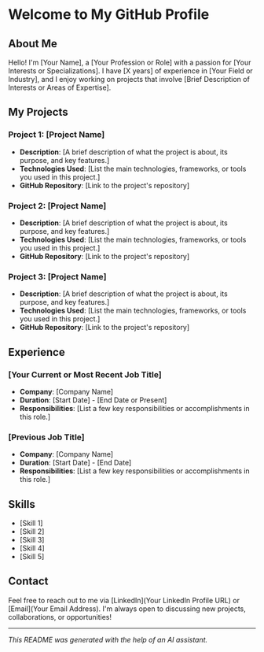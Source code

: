 # Welcome to My GitHub Profile

## About Me

Hello! I'm [Your Name], a [Your Profession or Role] with a passion for [Your Interests or Specializations]. I have [X years] of experience in [Your Field or Industry], and I enjoy working on projects that involve [Brief Description of Interests or Areas of Expertise].

## My Projects

### Project 1: [Project Name]
- **Description**: [A brief description of what the project is about, its purpose, and key features.]
- **Technologies Used**: [List the main technologies, frameworks, or tools you used in this project.]
- **GitHub Repository**: [Link to the project's repository]

### Project 2: [Project Name]
- **Description**: [A brief description of what the project is about, its purpose, and key features.]
- **Technologies Used**: [List the main technologies, frameworks, or tools you used in this project.]
- **GitHub Repository**: [Link to the project's repository]

### Project 3: [Project Name]
- **Description**: [A brief description of what the project is about, its purpose, and key features.]
- **Technologies Used**: [List the main technologies, frameworks, or tools you used in this project.]
- **GitHub Repository**: [Link to the project's repository]

## Experience

### [Your Current or Most Recent Job Title]
- **Company**: [Company Name]
- **Duration**: [Start Date] - [End Date or Present]
- **Responsibilities**: [List a few key responsibilities or accomplishments in this role.]

### [Previous Job Title]
- **Company**: [Company Name]
- **Duration**: [Start Date] - [End Date]
- **Responsibilities**: [List a few key responsibilities or accomplishments in this role.]

## Skills

- [Skill 1]
- [Skill 2]
- [Skill 3]
- [Skill 4]
- [Skill 5]

## Contact

Feel free to reach out to me via [LinkedIn](Your LinkedIn Profile URL) or [Email](Your Email Address). I'm always open to discussing new projects, collaborations, or opportunities!

---

*This README was generated with the help of an AI assistant.*
